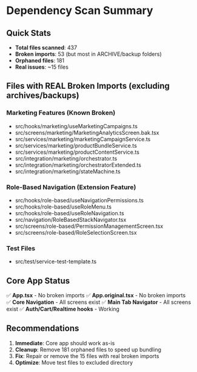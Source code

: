 # Dependency Scan Summary

## Quick Stats
- **Total files scanned**: 437
- **Broken imports**: 53 (but most in ARCHIVE/backup folders)
- **Orphaned files**: 181
- **Real issues**: ~15 files

## Files with REAL Broken Imports (excluding archives/backups)

### Marketing Features (Known Broken)
- src/hooks/marketing/useMarketingCampaigns.ts
- src/screens/marketing/MarketingAnalyticsScreen.bak.tsx
- src/services/marketing/marketingCampaignService.ts
- src/services/marketing/productBundleService.ts
- src/services/marketing/productContentService.ts
- src/integration/marketing/orchestrator.ts
- src/integration/marketing/orchestratorExtended.ts
- src/integration/marketing/stateMachine.ts

### Role-Based Navigation (Extension Feature)
- src/hooks/role-based/useNavigationPermissions.ts
- src/hooks/role-based/useRoleMenu.ts
- src/hooks/role-based/useRoleNavigation.ts
- src/navigation/RoleBasedStackNavigator.tsx
- src/screens/role-based/PermissionManagementScreen.tsx
- src/screens/role-based/RoleSelectionScreen.tsx

### Test Files
- src/test/service-test-template.ts

## Core App Status
✅ **App.tsx** - No broken imports
✅ **App.original.tsx** - No broken imports  
✅ **Core Navigation** - All screens exist
✅ **Main Tab Navigator** - All screens exist
✅ **Auth/Cart/Realtime hooks** - Working

## Recommendations
1. **Immediate**: Core app should work as-is
2. **Cleanup**: Remove 181 orphaned files to speed up bundling
3. **Fix**: Repair or remove the 15 files with real broken imports
4. **Optimize**: Move test files to excluded directory
